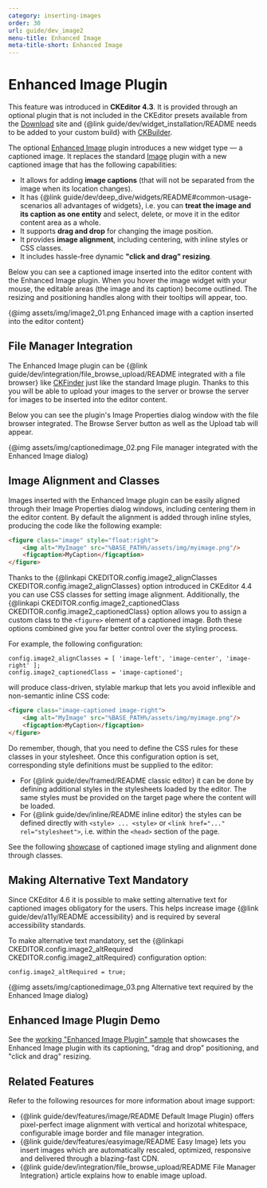```yaml
---
category: inserting-images
order: 30
url: guide/dev_image2
menu-title: Enhanced Image
meta-title-short: Enhanced Image
---
```

<!--
Copyright (c) 2003-2018, CKSource - Frederico Knabben. All rights reserved.
For licensing, see LICENSE.md.
-->

# Enhanced Image Plugin

<info-box info="">
 This feature was introduced in <strong>CKEditor 4.3</strong>. It is provided through an optional plugin that is not included in the CKEditor presets available from the <a href="https://ckeditor.com/ckeditor-4/download/">Download</a> site and {@link guide/dev/widget_installation/README needs to be added to your custom build} with <a href="https://ckeditor.com/cke4/builder">CKBuilder</a>.
</info-box>

The optional [Enhanced Image](https://ckeditor.com/cke4/addon/image2) plugin introduces a new widget type &mdash; a captioned image. It replaces the standard [Image](https://ckeditor.com/cke4/addon/image) plugin with a new captioned image that has the following capabilities:

* It allows for adding **image captions** (that will not be separated from the image when its location changes).
* It has {@link guide/dev/deep_dive/widgets/README#common-usage-scenarios all advantages of widgets}, i.e. you can **treat the image and its caption as one entity** and select, delete, or move it in the editor content area as a whole.
* It supports **drag and drop** for changing the image position.
* It provides **image alignment**, including centering, with inline styles or CSS classes.
* It includes hassle-free dynamic **"click and drag" resizing**.

Below you can see a captioned image inserted into the editor content with the Enhanced Image plugin. When you hover the image widget with your mouse, the editable areas (the image and its caption) become outlined. The resizing and positioning handles along with their tooltips will appear, too.

{@img assets/img/image2_01.png Enhanced image with a caption inserted into the editor content}

## File Manager Integration

The Enhanced Image plugin can be {@link guide/dev/integration/file_browse_upload/README integrated with a file browser} like [CKFinder](https://ckeditor.com/ckeditor-4/ckfinder/) just like the standard Image plugin. Thanks to this you will be able to upload your images to the server or browse the server for images to be inserted into the editor content.

Below you can see the plugin's Image Properties dialog window with the file browser integrated. The Browse Server button as well as the Upload tab will appear.

{@img assets/img/captionedimage_02.png File manager integrated with the Enhanced Image dialog}

## Image Alignment and Classes

Images inserted with the Enhanced Image plugin can be easily aligned through their Image Properties dialog windows, including centering them in the editor content. By default the alignment is added through inline styles, producing the code like the following example:

``` html
<figure class="image" style="float:right">
    <img alt="MyImage" src="%BASE_PATH%/assets/img/myimage.png"/>
    <figcaption>MyCaption</figcaption>
</figure>
```

Thanks to the {@linkapi CKEDITOR.config.image2_alignClasses CKEDITOR.config.image2_alignClasses} option introduced in CKEditor 4.4 you can use CSS classes for setting image alignment. Additionally, the {@linkapi CKEDITOR.config.image2_captionedClass CKEDITOR.config.image2_captionedClass} option allows you to assign a custom class to the `<figure>` element of a captioned image. Both these options combined give you far better control over the styling process.

For example, the following configuration:

```
config.image2_alignClasses = [ 'image-left', 'image-center', 'image-right' ];
config.image2_captionedClass = 'image-captioned';
```

will produce class-driven, stylable markup that lets you avoid inflexible and non-semantic inline CSS code:

``` html
<figure class="image-captioned image-right">
    <img alt="MyImage" src="%BASE_PATH%/assets/img/myimage.png"/>
    <figcaption>MyCaption</figcaption>
</figure>
```

Do remember, though, that you need to define the CSS rules for these classes in your stylesheet. Once this configuration option is set, corresponding style definitions must be supplied to the editor:

* For {@link guide/dev/framed/README classic editor} it can be done by defining additional styles in the stylesheets loaded by the editor. The same styles must be provided on the target page where the content will be loaded.
* For {@link guide/dev/inline/README inline editor} the styles can be defined directly with `<style> ... <style>` or `<link href="..." rel="stylesheet">`, i.e. within the `<head>` section of the page.

See the following [showcase](https://sdk.ckeditor.com/samples/styles.html#widget-styles) of captioned image styling and alignment done through classes.

## Making Alternative Text Mandatory

Since CKEditor 4.6 it is possible to make setting alternative text for captioned images obligatory for the users. This helps increase image {@link guide/dev/a11y/README accessibility} and is required by several accessibility standards.

To make alternative text mandatory, set the {@linkapi CKEDITOR.config.image2_altRequired CKEDITOR.config.image2_altRequired} configuration option:

```
config.image2_altRequired = true;
```

{@img assets/img/captionedimage_03.png Alternative text required by the Enhanced Image dialog}

## Enhanced Image Plugin Demo

See the [working "Enhanced Image Plugin" sample](https://sdk.ckeditor.com/samples/image2.html) that showcases the Enhanced Image plugin with its captioning, "drag and drop" positioning, and "click and drag" resizing.

## Related Features

Refer to the following resources for more information about image support:

* {@link guide/dev/features/image/README Default Image Plugin} offers pixel-perfect image alignment with vertical and horizotal whitespace, configurable image border and file manager integration.
* {@link guide/dev/features/easyimage/README Easy Image} lets you insert images which are automatically rescaled, optimized, responsive and delivered through a blazing-fast CDN.
* {@link guide/dev/integration/file_browse_upload/README File Manager Integration} article explains how to enable image upload.
